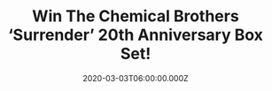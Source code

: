 ---
campaign-uuid: "c-11e32bac-e0e0-4af8-b3a0-f5de23deb5a7"
type: "Competition"
category: "Music"
date: "2020-03-03T06:00:00.000Z"
end-date: "2020-04-03T23:59:00.000Z"
disable-form: false
is_promoted: false
has_entry_page: true
title: "Win The Chemical Brothers ‘Surrender’ 20th Anniversary Box Set!"
competition-description: "<p>We have on our hands the ‘Surrender’ the 20th Anniversary\
  \ Box Set from the incredibles Chemical Brothers. This new fully expanded version\
  \ of the classic album from 1999 brings together the original album with previously\
  \ unreleased ‘Secret Psychedelic Mixes’ and a selection of remixes from the period,\
  \ curated by Tom and Ed over 3 CDs.</p>\n<p>Are you a truly Chemical Brothers fan?\
  \ Click below for a chance to win.</p>\n"
hero-header: "Win The Chemical Brothers ‘Surrender’ 20th Anniversary Box Set!"
terms-confirmation: "N/A"
banner-img: "https://assets.expresslyapp.com/asset-f293c96f-c28b-4861-a421-a86a7aae4c1e.jpg"
logo-left-href: "aaa.nme.com"
logo-left-image: "https://assets.expresslyapp.com/asset-62b1f6ff-d2d0-47da-bbb5-94905eda6983.jpg"
logo-left-title: "NME AAA"
bg-image-hero: "https://assets.expresslyapp.com/asset-e6620cd9-310c-40d4-bcf6-8793b0351151.jpg"
bg-image-first: "https://assets.expresslyapp.com/asset-0ab1c97c-78fc-4052-a6c1-0661910cdeb5.jpg"
section1-content: "<p>This new fully expanded version of the classic album from 1999\
  \ brings together the original album with previously unreleased ‘Secret Psychedelic\
  \ Mixes’ and a selection of remixes from the period, curated by Tom and Ed over\
  \ 3 CDs. There’s also a DVD containing the hugely acclaimed promos for ‘Hey Boy\
  \ Hey Girl’, ‘Let Forever Be’ and ‘Out Of Control’, fully restored, and footage\
  \ from the 2000 Glastonbury performance still reckoned to be the largest ever crowd\
  \ for the Pyramid Stage.</p>\n<p>Finally, the box will also include four prints\
  \ from cover artist Kate Gibb and a 24-page book with photos, memorabilia and a\
  \ new essay from Jon Savage.</p>\n<p>Enter below for a chance to win it now.</p>\n"
entry-title: "Win The Chemical Brothers ‘Surrender’ 20th Anniversary Box Set!"
entry-content: "<p>Enter the draw to win The Chemical Brothers ‘Surrender’ 20th Anniversary\
  \ Box Set by completing the form below before 23:59 on the 3rd of April 2020.</p>\n"
has-winner: true
winner-title: "CONGRATULATIONS to Teresa Lee who won The Chemical Brothers ‘Surrender’\
  \ 20th Anniversary Box Set!"
winner-banner: "https://assets.expresslyapp.com/asset-57ddb773-6ea9-4efb-834b-d5649c5f47ac.jpg"
prize-description: "The Chemical Brothers ‘Surrender’ 20th Anniversary Box Set!"
special-conditions: "Multiple entries are allowed up to one every day.\r\n\r\nThis\
  \ competition is also available on: https://club.expressly.io/competitions/the-chemical-brothers-box-set"
country-restrictions:
- "GB"
---